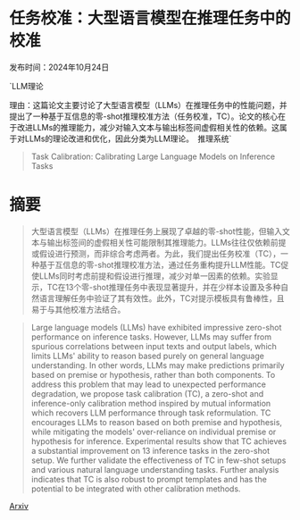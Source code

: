 # 任务校准：大型语言模型在推理任务中的校准

发布时间：2024年10月24日

`LLM理论

理由：这篇论文主要讨论了大型语言模型（LLMs）在推理任务中的性能问题，并提出了一种基于互信息的零-shot推理校准方法（任务校准，TC）。论文的核心在于改进LLMs的推理能力，减少对输入文本与输出标签间虚假相关性的依赖。这属于对LLMs的理论改进和优化，因此分类为LLM理论。` `推理系统`

> Task Calibration: Calibrating Large Language Models on Inference Tasks

# 摘要

> 大型语言模型（LLMs）在推理任务上展现了卓越的零-shot性能，但输入文本与输出标签间的虚假相关性可能限制其推理能力。LLMs往往仅依赖前提或假设进行预测，而非综合考虑两者。为此，我们提出任务校准（TC），一种基于互信息的零-shot推理校准方法，通过任务重构提升LLM性能。TC促使LLMs同时考虑前提和假设进行推理，减少对单一因素的依赖。实验显示，TC在13个零-shot推理任务中表现显著提升，并在少样本设置及多种自然语言理解任务中验证了其有效性。此外，TC对提示模板具有鲁棒性，且易于与其他校准方法结合。

> Large language models (LLMs) have exhibited impressive zero-shot performance on inference tasks. However, LLMs may suffer from spurious correlations between input texts and output labels, which limits LLMs' ability to reason based purely on general language understanding. In other words, LLMs may make predictions primarily based on premise or hypothesis, rather than both components. To address this problem that may lead to unexpected performance degradation, we propose task calibration (TC), a zero-shot and inference-only calibration method inspired by mutual information which recovers LLM performance through task reformulation. TC encourages LLMs to reason based on both premise and hypothesis, while mitigating the models' over-reliance on individual premise or hypothesis for inference. Experimental results show that TC achieves a substantial improvement on 13 inference tasks in the zero-shot setup. We further validate the effectiveness of TC in few-shot setups and various natural language understanding tasks. Further analysis indicates that TC is also robust to prompt templates and has the potential to be integrated with other calibration methods.

[Arxiv](https://arxiv.org/abs/2410.18764)